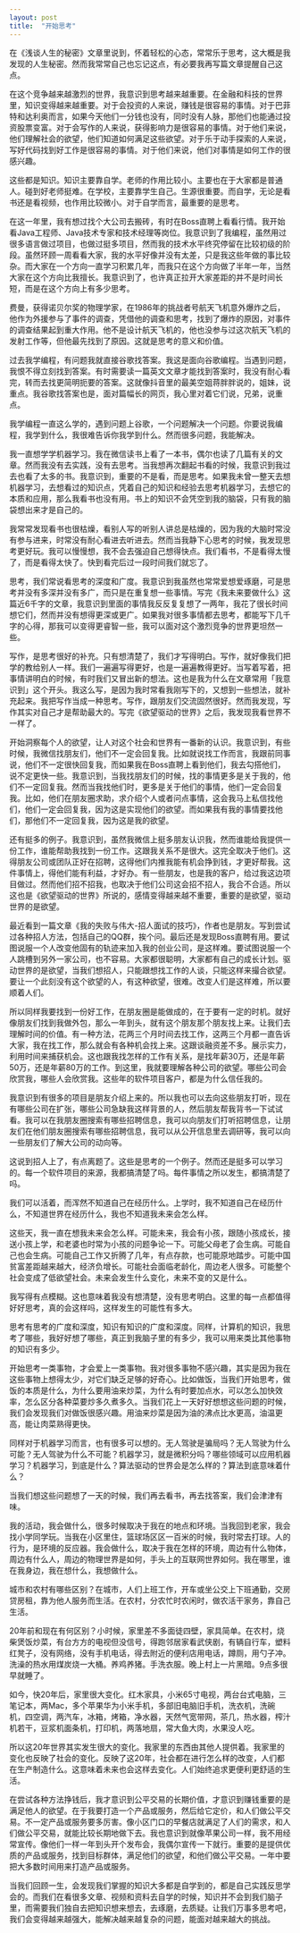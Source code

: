 ```yaml
---
layout: post
title:  "开始思考"
---
```


在《浅谈人生的秘密》文章里说到，怀着轻松的心态，常常乐于思考，这大概是我发现的人生秘密。然而我常常自己也忘记这点，有必要我再写篇文章提醒自己这点。

在这个竞争越来越激烈的世界，我意识到思考越来越重要。在金融和科技的世界里，知识变得越来越重要。对于会投资的人来说，赚钱是很容易的事情。对于巴菲特和达利奥而言，如果今天他们一分钱也没有，同时没有人脉，那他们也能通过投资股票变富。对于会写作的人来说，获得影响力是很容易的事情。对于他们来说，他们理解社会的欲望，他们知道如何满足这些欲望。对于乐于动手探索的人来说，写好代码找到好工作是很容易的事情。对于他们来说，他们对事情是如何工作的很感兴趣。

这些都是知识。知识主要靠自学。老师的作用比较小。主要也在于大家都是普通人。碰到好老师挺难。在学校，主要靠学生自己。生源很重要。而自学，无论是看书还是看视频，也作用比较微小。对于自学而言，最重要的是思考。

在这一年里，我有想过找个大公司去搬砖，有时在Boss直聘上看看行情。我开始看Java工程师、Java技术专家和技术经理等岗位。我意识到了我编程，虽然用过很多语言做过项目，也做过挺多项目，然而我的技术水平终究停留在比较初级的阶段。虽然环顾一周看看大家，我的水平好像并没有太差，只是我这些年做的事比较杂。而大家在一个方向一直学习积累几年，而我只在这个方向做了半年一年，当然大家在这个方向比我擅长。我意识到了，也许真正拉开大家差距的并不是时间长短，而是在这个方向上有多少思考。

费曼，获得诺贝尔奖的物理学家，在1986年的挑战者号航天飞机意外爆炸之后，他作为外援参与了事件的调查，凭借他的调查和思考，找到了爆炸的原因，对事件的调查结果起到重大作用。他不是设计航天飞机的，他也没参与过这次航天飞机的发射工作等，但他最先找到了原因。这就是思考的意义和价值。

过去我学编程，有问题我就直接谷歌找答案。我这是面向谷歌编程。当遇到问题，我恨不得立刻找到答案。有时需要读一篇英文文章才能找到答案时，我没有耐心看完，转而去找更简明扼要的答案。这就像抖音里的最美空姐蒋胖胖说的，姐妹，说重点。我谷歌找答案也是，面对篇幅长的网页，我心里对着它们说，兄弟，说重点。

我学编程一直这么学的，遇到问题上谷歌，一个问题解决一个问题。你要说我编程，我学到什么，我很难告诉你我学到什么。然而很多问题，我能解决。

我一直想学学机器学习。我在微信读书上看了一本书，偶尔也读了几篇有关的文章。然而我没有去实践，没有去思考。当我想再次翻起书看的时候，我意识到我过去也看了太多的书。我意识到，重要的不是看，而是思考。如果我未曾一整天去想机器学习，去想看过的知识点，凭着自己的知识和经验去思考机器学习，去想它的本质和应用，那么我看书也没有用。书上的知识不会凭空到我的脑袋，只有我的脑袋想出来才是自己的。

我常常发现看书也很枯燥，看别人写的听别人讲总是枯燥的，因为我的大脑时常没有参与进来，时常没有耐心看进去听进去。然而当我静下心思考的时候，我发现思考更好玩。我可以慢慢想，我不会去强迫自己想得快点。我们看书，不是看得太慢了，而是看得太快了。快到看完后过一段时间我们就忘了。

思考，我们常说看思考的深度和广度。我意识到我虽然也常常爱想爱琢磨，可是思考并没有多深并没有多广，而只是在重复想一些事情。写完《我未来要做什么》这篇近6千字的文章，我意识到里面的事情我反反复复想了一两年，我花了很长时间想它们，然而并没有想得更深或更广。如果我对很多事情都去思考，都能写下几千字的心得，那我可以变得更睿智一些，我可以面对这个激烈竞争的世界更坦然一些。

写作，是思考很好的补充。只有想清楚了，我们才写得明白。写作，就好像我们把学的教给别人一样。我们一遍遍写得更好，也是一遍遍教得更好。当写着写着，把事情讲明白的时候，有时我们又冒出新的想法。这也是我为什么在文章常用「我意识到」这个开头。我这么写，是因为我时常看我刚写下的，又想到一些想法，就补充起来。我把写作当成一种思考。写作，跟朋友们交流固然很好。然而我发现，写作其实对自己才是帮助最大的。写完《欲望驱动的世界》之后，我发现我看世界不一样了。

开始洞察每个人的欲望，让人对这个社会和世界有一番新的认识。我意识到，有些时候，我微信找朋友们，他们不一定会回复我。比如就说找工作而言，我跟前同事说，他们不一定很快回复我，而如果我在Boss直聘上看到他们，我去勾搭他们，说不定更快一些。我意识到，当我找朋友们的时候，找的事情更多是关于我的，他们不一定回复我。然而当我找他们时，更多是关于他们的事情，他们一定会回复我。比如，他们在朋友圈求助，求介绍个人或者问点事情，这会我马上私信找他们，他们一定会回复我，因为这是实现他们的欲望。而如果我有我的事情要找他们，那他们不一定回复我，因为这是我的欲望。

还有挺多的例子。我意识到，虽然我微信上挺多朋友认识我，然而谁能给我提供一份工作，谁能帮助我找到一份工作。这跟我关系不是很大。这完全取决于他们。这得朋友公司或团队正好在招聘，这得他们内推我能有机会挣到钱，才更好帮我。这件事情上，得他们能有利益，才好办。有一些朋友，也是我的客户，给过我这边项目做过。然而他们招不招我，也取决于他们公司这会招不招人，我合不合适。所以这也是《欲望驱动的世界》所说的，感情变得越来越不重要，重要的是欲望，驱动世界的是欲望。

最近看到一篇文章《我的失败与伟大-招人面试的技巧》，作者也是朋友。写到尝试过各种招人方法，包括自己的QQ群，挨个问。最后还是发现Boss直聘有用。要试图说服一个人改变他固有的轨迹来加入我的创业公司，是这样难。要试图说服一个人跳槽到另外一家公司，也不容易。大家都很聪明，大家都有自己的成长计划。驱动世界的是欲望，当我们想招人，只能跟想找工作的人谈，只能这样来撮合欲望。要让一个此刻没有这个欲望的人，有这种欲望，很难。改变人们是这样难，所以要顺着人们。

所以同样我要找到一份好工作，在朋友圈是能做成的，在于要有一定的时机。就好像朋友们找到我做外包，那么一年到头，就有这个朋友那个朋友找上来。让我们去理解时间的价值。有一种方法，花两三个月时间去找工作，这两三个月都一直告诉大家，我在找工作，那么就会有各种机会找上来。这跟谈融资差不多。展示实力，利用时间来捕获机会。这也跟我找怎样的工作有关系，是找年薪30万，还是年薪50万，还是年薪80万的工作。到这里，我就要理解各种公司的欲望。哪些公司会欣赏我，哪些人会欣赏我。这些年的软件项目客户，都是为什么信任我的。

我意识到有很多的项目是朋友介绍上来的。所以我也可以去向这些朋友打听，现在有哪些公司在扩张，哪些公司急缺我这样背景的人，然后朋友帮我背书一下试试看。我可以在我朋友圈搜索有哪些招聘信息，我可以向朋友们打听招聘信息，让朋友们在他们朋友圈搜索有哪些招聘信息，我可以从公开信息里去调研等，我可以向一些朋友们了解大公司的动向等。

这说到招人上了，有点离题了。这些是思考的一个例子。然而还是挺多可以学习的。每一个软件项目的来源，我都搞清楚了吗。每件事情之所以发生，都搞清楚了吗。

我们可以活着，而浑然不知道自己在经历什么。上学时，我不知道自己在经历什么，不知道世界在经历什么，我也不知道我未来会怎么样。

这些天，我一直在想我未来会怎么样。可能未来，我会有小孩，跟随小孩成长，接送小孩上学，和老婆也时常为小孩的问题争论一下。可能父母老了会生病。可能自己也会生病。可能自己工作又折腾了几年，有点存款，也可能原地踏步。可能中国贫富差距越来越大，经济负增长。可能社会面临老龄化，周边老人很多。可能整个社会变成了低欲望社会。未来会发生什么变化，未来不变的又是什么。

我写得有点模糊。这也意味着我没有想清楚，没有思考明白。这里的每一点都值得好好思考，真的会这样吗，这样发生的可能性有多大。

思考有思考的广度和深度，知识有知识的广度和深度。同样，计算机的知识，我思考了哪些，我好好想了哪些，真正到我脑子里的有多少，我可以用来类比其他事物的知识有多少。

开始思考一类事物，才会爱上一类事物。我对很多事物不感兴趣，其实是因为我在这些事物上想得太少，对它们缺乏足够的好奇心。比如做饭，当我们开始思考，做饭的本质是什么，为什么要用油来炒菜，为什么有时要加点水，可以怎么加快效率，怎么区分各种菜要炒多久煮多久。当我们花上一天好好想想这些问题的时候，我们会发现我们对做饭很感兴趣。用油来炒菜是因为油的沸点比水更高，油温更高，能让肉菜熟得更快。

同样对于机器学习而言，也有很多可以想的。无人驾驶是骗局吗？无人驾驶为什么可能？无人驾驶为什么不可能？机器学习，就是微积分吗？哪些领域可以应用机器学习？机器学习，到底是什么？算法驱动的世界会是怎么样的？算法到底意味着什么？

当我们想这些问题想了一天的时候，我们再去看书，再去找答案，我们会津津有味。

我的活动，我会做什么，很多时候取决于我在的地点和环境。当我回到老家，我会找小学同学玩。当我在小区里住，篮球场区区一百米的时候，我时常去打球。人的行为，是环境的反应器。我会做什么，取决于我在怎样的环境，周边有什么物体，周边有什么人，周边的物理世界是如何，手头上的互联网世界如何。我在哪里，谁在我身边，我在想什么，我想做什么。

城市和农村有哪些区别？在城市，人们上班工作，开车或坐公交上下班通勤，交房贷房租，靠为他人服务而生活。在农村，分农忙时农闲时，做农活干家务，靠自己生活。

20年前和现在有何区别？小时候，家里差不多面徒四壁，家具简单。在农村，烧柴煲饭炒菜，有台方方的电视但没信号，得跑邻居家看武侠剧，有辆自行车，塑料红凳子，没有网络，没有手机电话，得去附近的便利店用电话，蹲厕，用勺子冲。洗澡的热水用煤炭烧一大桶。养鸡养猪。手洗衣服。晚上村上一片黑暗。9点多很早就睡了。

如今，快20年后，家里很大变化。红木家具，小米65寸电视，两台台式电脑，三笔记本，两Mac，多个苹果华为小米手机，多部旧电脑旧手机，洗衣机，洗碗机，四空调，两汽车，冰箱，烤箱，净水器，天然气宽带网，茶几，热水器，榨汁机若干，豆浆机面条机，打印机，两落地扇，常大鱼大肉，水果没人吃。

所以这20年世界其实发生很大的变化。我家里的东西由其他人提供着。我家里的变化也反映了社会的变化。反映了这20年，社会都在进行怎么样的改变，人们都在生产制造什么。这意味着未来也会这样去变化。人们始终追求更便利更舒适的生活。

在尝试各种方法挣钱后，我才意识到公平交易的长期价值，才意识到赚钱重要的是满足他人的欲望。在于我要打造一个产品或服务，然后给它定价，和人们做公平交易。不一定产品或服务要多厉害。像小区门口的早餐店就满足了人们的需求，和人们做公平交易，就能比较长期地做下去。我也意识到就像苹果公司一样，我不用经常宣传。像他们一样一年到头开个发布会，我偶尔宣传一下就行。重要的是提供优质的产品或服务，找到目标群体，满足他们的欲望，和他们做公平交易。一年中要把大多数时间用来打造产品或服务。

当我们回顾一生，会发现我们掌握的知识大多都是自学到的，都是自己实践反思学会的。而我们在看很多文章、视频和资料去自学的时候，知识并不会到我们脑子里，而需要我们独自去把知识想来想去，去琢磨，去质疑。让我们万事多思考吧，我们会变得越来越强大，能解决越来越复杂的问题，能面对越来越大的挑战。